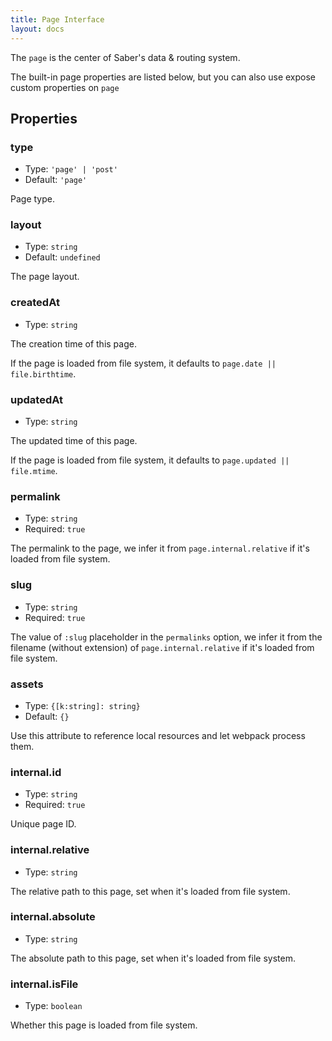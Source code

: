 ```yaml
---
title: Page Interface
layout: docs
---
```


The `page` is the center of Saber's data & routing system.

The built-in page properties are listed below, but you can also use expose custom properties on `page`

## Properties

### type

- Type: `'page' | 'post'`
- Default: `'page'`

Page type.

### layout

- Type: `string`
- Default: `undefined`

The page layout.

### createdAt

- Type: `string`

The creation time of this page.

If the page is loaded from file system, it defaults to `page.date || file.birthtime`.

### updatedAt

- Type: `string`

The updated time of this page.

If the page is loaded from file system, it defaults to `page.updated || file.mtime`.

### permalink

- Type: `string`
- Required: `true`

The permalink to the page, we infer it from `page.internal.relative` if it's loaded from file system.

### slug

- Type: `string`
- Required: `true`

The value of `:slug` placeholder in the `permalinks` option, we infer it from the filename (without extension) of `page.internal.relative` if it's loaded from file system.

### assets

- Type: `{[k:string]: string}`
- Default: `{}`

Use this attribute to reference local resources and let webpack process them.

### internal.id

- Type: `string`
- Required: `true`

Unique page ID.

### internal.relative

- Type: `string`

The relative path to this page, set when it's loaded from file system.

### internal.absolute

- Type: `string`

The absolute path to this page, set when it's loaded from file system.

### internal.isFile

- Type: `boolean`

Whether this page is loaded from file system.
  
